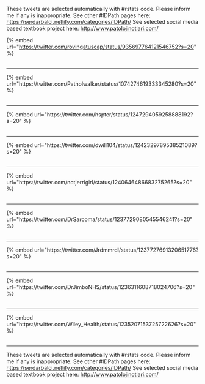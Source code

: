 

These tweets are selected automatically with #rstats code. Please inform me if any is inappropriate.
See other #IDPath pages here: https://serdarbalci.netlify.com/categories/IDPath/ 
See selected social media based textbook project here: http://www.patolojinotlari.com/

{% embed url="https://twitter.com/rovingatuscap/status/935697764121546752?s=20" %}<br>
<br>
<hr>
{% embed url="https://twitter.com/Patholwalker/status/1074274619333345280?s=20" %}<br>
<br>
<hr>
{% embed url="https://twitter.com/hspter/status/1247294059258888192?s=20" %}<br>
<br>
<hr>
{% embed url="https://twitter.com/dwill104/status/1242329789538521089?s=20" %}<br>
<br>
<hr>
{% embed url="https://twitter.com/notjerrigirl/status/1240646486683275265?s=20" %}<br>
<br>
<hr>
{% embed url="https://twitter.com/DrSarcoma/status/1237729080545546241?s=20" %}<br>
<br>
<hr>
{% embed url="https://twitter.com/Jrdmmrdl/status/1237727691320651776?s=20" %}<br>
<br>
<hr>
{% embed url="https://twitter.com/DrJimboNHS/status/1236311608718024706?s=20" %}<br>
<br>
<hr>
{% embed url="https://twitter.com/Wiley_Health/status/1235207153725722626?s=20" %}<br>
<br>
<hr>


These tweets are selected automatically with #rstats code. Please inform me if any is inappropriate.
See other #IDPath pages here: https://serdarbalci.netlify.com/categories/IDPath/ 
See selected social media based textbook project here: http://www.patolojinotlari.com/
